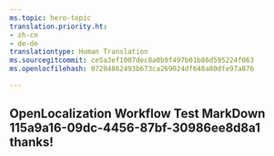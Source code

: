 ```yaml
---
ms.topic: hero-topic
translation.priority.ht:
- zh-cn
- de-de
translationtype: Human Translation
ms.sourcegitcommit: ce5a3ef1007dec8a0b9f497b01b86d595224f063
ms.openlocfilehash: 07204862493b673ca269024df648a80dfe97a876

---
```

## OpenLocalization Workflow Test MarkDown 115a9a16-09dc-4456-87bf-30986ee8d8a1 thanks!



<!--HONumber=Aug16_HO3-->


